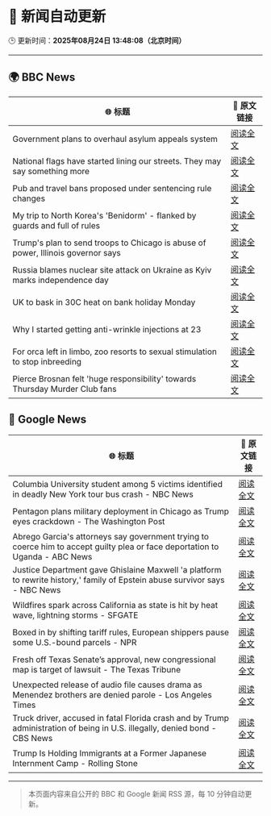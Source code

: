 # 🧠 新闻自动更新

🕒 更新时间：**2025年08月24日 13:48:08（北京时间）**

---

## 🌍 BBC News

| 🌐 标题 | 🔗 原文链接 |
|--------|-------------|
| Government plans to overhaul asylum appeals system | [阅读全文](https://www.bbc.com/news/articles/cg4xp4ywk47o?at_medium=RSS&at_campaign=rss) |
| National flags have started lining our streets. They may say something more | [阅读全文](https://www.bbc.com/news/articles/cx271162ee3o?at_medium=RSS&at_campaign=rss) |
| Pub and travel bans proposed under sentencing rule changes | [阅读全文](https://www.bbc.com/news/articles/c5ypej14j2xo?at_medium=RSS&at_campaign=rss) |
| My trip to North Korea's 'Benidorm' - flanked by guards and full of rules | [阅读全文](https://www.bbc.com/news/articles/c707d1ez0kno?at_medium=RSS&at_campaign=rss) |
| Trump's plan to send troops to Chicago is abuse of power, Illinois governor says | [阅读全文](https://www.bbc.com/news/articles/cd7yperjxneo?at_medium=RSS&at_campaign=rss) |
| Russia blames nuclear site attack on Ukraine as Kyiv marks independence day | [阅读全文](https://www.bbc.com/news/articles/czxy2v9dzgxo?at_medium=RSS&at_campaign=rss) |
| UK to bask in 30C heat on bank holiday Monday | [阅读全文](https://www.bbc.com/news/articles/cj6yp0j7znxo?at_medium=RSS&at_campaign=rss) |
| Why I started getting anti-wrinkle injections at 23 | [阅读全文](https://www.bbc.com/news/articles/cr5r1qyrl78o?at_medium=RSS&at_campaign=rss) |
| For orca left in limbo, zoo resorts to sexual stimulation to stop inbreeding | [阅读全文](https://www.bbc.com/news/articles/cedvp89jy4do?at_medium=RSS&at_campaign=rss) |
| Pierce Brosnan felt 'huge responsibility' towards Thursday Murder Club fans | [阅读全文](https://www.bbc.com/news/articles/cn47gkpywk2o?at_medium=RSS&at_campaign=rss) |

## 📰 Google News

| 🌐 标题 | 🔗 原文链接 |
|--------|-------------|
| Columbia University student among 5 victims identified in deadly New York tour bus crash - NBC News | [阅读全文](https://news.google.com/rss/articles/CBMilAFBVV95cUxPc2hqRlNOT0pReFVBcXA5bkdnemc3UF9MNy1JV2tHdWZRcmlUdVFoTW1PeEprZFBvR2JFVzdETjZoUjVRZUZldWd1ZlhoZDBIX3FIcFF1RzEyTWc5SlE2RG51alpMMzdmUmN1Mm1rWF9GYWdZb0xjci1Hbm1GeFdTd0JPc1JuQl9ucGYwd2s0SjZRUEV50gFWQVVfeXFMT0l0N3QwTjJpUHJ2ZWFiUUl1Y1Z6WUxBQUdoSmFOOU9SUEtPd3J2YWZTUGd0SndCMlpmcWNXdXhMREpXLVF1NVBkUDROakJ0UW1pZ0l6RHc?oc=5) |
| Pentagon plans military deployment in Chicago as Trump eyes crackdown - The Washington Post | [阅读全文](https://news.google.com/rss/articles/CBMinwFBVV95cUxQQW5fNEk1QlNxYU5rOF9yMDYyTTY5a3YySElOQVZsR0dCTXhDakFhdVVMeDcwOGt1T2xGZnMwN00zRVdZeGdPaGpoT3FoOUlZeWJKMmVWckFka2hnd2Jpel80a1VpNlhsR2UyV0l4ZktIaVBSN2h0cFo0blVTQmdXNzhlZUNEell1blE3UF9JM01mN1FWTC1qM1FDNGk1a00?oc=5) |
| Abrego Garcia's attorneys say government trying to coerce him to accept guilty plea or face deportation to Uganda - ABC News | [阅读全文](https://news.google.com/rss/articles/CBMiqgFBVV95cUxPR284UmE3bWhGVC02WmE5b20wTjdXenZZMzBHek1JX3l6VHV3RWx5dTc2LW5tVDFibVdSekpVLUxENmwwZFltd0hzblFIZElrS2FEWmg0UnVtVzhnNmpJVnpNNUE5UVVoWEdORFN0b0E0V1hpVXY1d3JyQnUzbl9mQUdyeDhLWGp5cW5qTE56ZE1CWGFibnZyMjU1SXQ4SDlRNTdlRVRXaGxCZ9IBrwFBVV95cUxQc1ZaVXBMTDJFN243WEpuNi1YSFcxT3Y0SUMzVkpMcXhzT2Y0VlpDZXJ2bkUzM0QxcjFlWmI3Qll5REQ1Xy1kVTFMTWVoOUdzRWktekxzc2xIeG9fVDZ0czNaeDFYQzFyd2Z4RTR6RnpvbGRITlpEZTJqOGlTR25vemZ4dmlhSWpKVnZvcW1zSS16UVRvLXNwYU9ud0sxUmc5Tmd6aWRzY2FIM1loekpV?oc=5) |
| Justice Department gave Ghislaine Maxwell 'a platform to rewrite history,' family of Epstein abuse survivor says - NBC News | [阅读全文](https://news.google.com/rss/articles/CBMizgFBVV95cUxOS2k4bkc3NVhMLUN2dVpGcnljTU5BbkZCcE5HMGEzV3dtRGFKa2xJYl84WktvdmppcWxzNF9OSEZTYklRTWpFdkxNbmEwQkUxM1dBSkt0b1ZkeTh0ZDM5RndUYUhvZ0E0Z1owbXdPT203VlR0b1FrRlc1OTRCSHh2cWlHLWJtamlYV1paak42aGs3b2NGMEVodXphb1I1WXFtcGFPelpiWVlKSVdxUWs3SXdVMVREcjNYUFdwcVZjeXR5UnVxZFdwUllEWlI0UdIBVkFVX3lxTFA3bk9SYmtGekNBU29PcEVpcW9MWlVGdzBYdWc5WjRfUU41T0Z2bTNBVTBxcWpuRUxoUDhvaTlYcWtCOFhHbnA1ajNSRHE1dXk4a0dNZWtB?oc=5) |
| Wildfires spark across California as state is hit by heat wave, lightning storms - SFGATE | [阅读全文](https://news.google.com/rss/articles/CBMimwFBVV95cUxOSFpEdEVRUXkwUU5QWVFHT2hzdndWaksxdTdYd0d4b1RGTVlubHVES3l0RTF5QXdQbTg5Q21Gb1BIM19FZGdHbFBHTEZzS2d3eFBrNWJtc2tqbXo1SGc2a3RoSV9ZREE2SnlsNFNMMjNDS2w2cS1aSmJ2TldJaUZvNGZrOHJGLTh1UVRzQVRMMFYwVFN4TWIxQ2ZfYw?oc=5) |
| Boxed in by shifting tariff rules, European shippers pause some U.S.-bound parcels - NPR | [阅读全文](https://news.google.com/rss/articles/CBMicEFVX3lxTFBpZl8wbnRzWjdnVW9YY2tCVGRHMEg3c19HLXY2cnRsTUYzRGgzenhYeWE3bk9zMGFLUUtMNjJ0SllHdkhBX0w4WkpUVFd6d0MwTlFmOUNwNXdZVkdON1BKWnBHSkh4NDV3Q3RDTmNCaGQ?oc=5) |
| Fresh off Texas Senate’s approval, new congressional map is target of lawsuit - The Texas Tribune | [阅读全文](https://news.google.com/rss/articles/CBMifEFVX3lxTE1IYnloYUpTM1Y2bnFKV19PQVJHd2tMRUhYTnU3TUJkMi1pZ29tcXNHR3NWWTMybzRZaC1Jb3ZfaWF3czJSUnhLUE1QZE9iWWFOUkV0VFNoaGJEWGIzM25uckJ1RFU1SDdpWEVhUWw3R2RGWFFYc3BQa2dKTUE?oc=5) |
| Unexpected release of audio file causes drama as Menendez brothers are denied parole - Los Angeles Times | [阅读全文](https://news.google.com/rss/articles/CBMikAFBVV95cUxQaUpMZVl2bXlpcFYzWE15NTdVV0R5Y2FfQlk3c29IaDJQeXJNbk9tNjNMV1NtazVLdUJCLWtPbF9EMlJfanY1Q3FfLWZ2Yy1Ka0JWUnUyVWMwV1FOcXFIQTIyeU5BbFpuckphVm5GMUtWM3NieHZhbDRZelpGOENTNkF0ZE5CeEZtanlDWllVbzc?oc=5) |
| Truck driver, accused in fatal Florida crash and by Trump administration of being in U.S. illegally, denied bond - CBS News | [阅读全文](https://news.google.com/rss/articles/CBMixwFBVV95cUxOY1I2U0NDd0k2Ujl3OEdzWGNpQ0d0VGRURUw3MnFpU294dmV4VGFhRnVIcnNmdEVFQmpaRHBaSFd4YzkyNG9md0FUSlRmU3JER0hYWmN4WWpUOEJmMzRpekdOaWQ0Zk5JQjFOMkltSjJBOWsyVDNNWk9rRm53SUJUTThSX2IzZHlnNUVpT0Vxc0IzMUtqdkkzaGNyWHJzRU9RRXJpQVFoZFI0eXIxdEdobVlVMGZVUjltaUZNTjJkQkNvZ1JDaUlV?oc=5) |
| Trump Is Holding Immigrants at a Former Japanese Internment Camp - Rolling Stone | [阅读全文](https://news.google.com/rss/articles/CBMivwFBVV95cUxQU0RfMG9VVnhHaHl0NWxGWFNPcXE2Z2ZXcmlBWkN5WDRqc1NtUi1JSVprWTRsQVJsRFBrNWdTcjlHVFlzLVp2TGVfTFlTbzdYWi1fM0J0V2k4UWd3bjNQc3dtUi11bWlPN2drN3hwWFNjbEJicXhKUzFjUm1qLWxKZzI2MzVnWWVaZVJzdjk2bWt0cTFrNUNaRThhcE5hVjJKUmdUOVZCc2daejBrVWQtbG9HQUxmWURpVG94cEFfSQ?oc=5) |

---
> 本页面内容来自公开的 BBC 和 Google 新闻 RSS 源，每 10 分钟自动更新。